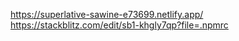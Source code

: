 https://superlative-sawine-e73699.netlify.app/
https://stackblitz.com/edit/sb1-khgly7qp?file=.npmrc
